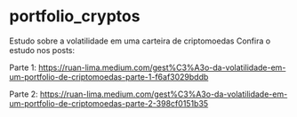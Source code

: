 # portfolio_cryptos
Estudo sobre a volatilidade em uma carteira de criptomoedas
Confira o estudo nos posts:

Parte 1: https://ruan-lima.medium.com/gest%C3%A3o-da-volatilidade-em-um-portfolio-de-criptomoedas-parte-1-f6af3029bddb

Parte 2: https://ruan-lima.medium.com/gest%C3%A3o-da-volatilidade-em-um-portfolio-de-criptomoedas-parte-2-398cf0151b35
